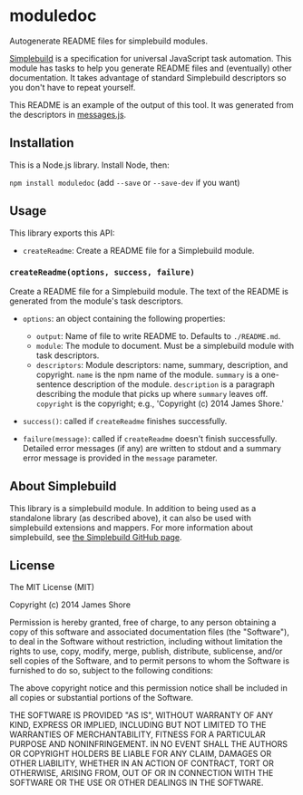 # moduledoc

Autogenerate README files for simplebuild modules.

[Simplebuild](https://github.com/jamesshore/simplebuild) is a specification for universal JavaScript task automation. This module has tasks to help you generate README files and (eventually) other documentation. It takes advantage of standard Simplebuild descriptors so you don't have to repeat yourself.

This README is an example of the output of this tool. It was generated from the descriptors in [messages.js](./src/messages.js).


## Installation

This is a Node.js library. Install Node, then:

`npm install moduledoc` (add `--save` or `--save-dev` if you want)


## Usage

This library exports this API:

* `createReadme`: Create a README file for a Simplebuild module.


### `createReadme(options, success, failure)`

Create a README file for a Simplebuild module. The text of the README is generated from the module's task descriptors.

* `options`: an object containing the following properties:
    * `output`: Name of file to write README to. Defaults to `./README.md`.
    * `module`: The module to document. Must be a simplebuild module with task descriptors.
    * `descriptors`: Module descriptors: name, summary, description, and copyright. `name` is the npm name of the module. `summary` is a one-sentence description of the module. `description` is a paragraph describing the module that picks up where `summary` leaves off. `copyright` is the copyright; e.g., 'Copyright (c) 2014 James Shore.'

* `success()`: called if `createReadme` finishes successfully.

* `failure(message)`: called if `createReadme` doesn't finish successfully. Detailed error messages (if any) are written to stdout and a summary error message is provided in the `message` parameter.


## About Simplebuild

This library is a simplebuild module. In addition to being used as a standalone library (as described above), it can also be used with simplebuild extensions and mappers. For more information about simplebuild, see [the Simplebuild GitHub page](https://github.com/jamesshore/simplebuild).


## License

The MIT License (MIT)

Copyright (c) 2014 James Shore

Permission is hereby granted, free of charge, to any person obtaining a copy
of this software and associated documentation files (the "Software"), to deal
in the Software without restriction, including without limitation the rights
to use, copy, modify, merge, publish, distribute, sublicense, and/or sell
copies of the Software, and to permit persons to whom the Software is
furnished to do so, subject to the following conditions:

The above copyright notice and this permission notice shall be included in
all copies or substantial portions of the Software.

THE SOFTWARE IS PROVIDED "AS IS", WITHOUT WARRANTY OF ANY KIND, EXPRESS OR
IMPLIED, INCLUDING BUT NOT LIMITED TO THE WARRANTIES OF MERCHANTABILITY,
FITNESS FOR A PARTICULAR PURPOSE AND NONINFRINGEMENT. IN NO EVENT SHALL THE
AUTHORS OR COPYRIGHT HOLDERS BE LIABLE FOR ANY CLAIM, DAMAGES OR OTHER
LIABILITY, WHETHER IN AN ACTION OF CONTRACT, TORT OR OTHERWISE, ARISING FROM,
OUT OF OR IN CONNECTION WITH THE SOFTWARE OR THE USE OR OTHER DEALINGS IN
THE SOFTWARE.


